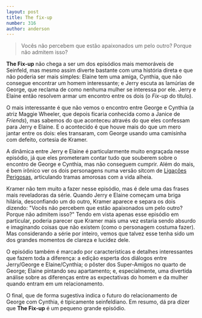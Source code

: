 ```yaml
---
layout: post
title: The fix-up
number: 316
author: anderson
---
```


> Vocês não percebem que estão apaixonados um pelo outro? Porque não admitem isso?

**The Fix-up** não chega a ser um dos episódios mais memoráveis de Seinfeld, mas mesmo assim diverte bastante com uma história direta e que não poderia ser mais simples: Elaine tem uma amiga, Cynthia, que não consegue encontrar um homem interessante; e Jerry escuta as lamúrias de George, que reclama de como nenhuma mulher se interessa por ele. Jerry e Elaine então resolvem armar um encontro entre os dois (o *Fix-up* do título).

O mais interessante é que não vemos o encontro entre George e Cynthia (a atriz Maggie Wheeler, que depois ficaria conhecida como a Janice de *Friends*), mas sabemos do que aconteceu através do que eles confessam para Jerry e Elaine. E o acontecido é que houve mais do que um mero jantar entre os dois: eles transaram, com George usando uma camisinha com defeito, cortesia de Kramer.

A dinâmica entre Jerry e Elaine é particularmente muito engraçada nesse episódio, já que eles prometeram contar tudo que souberem sobre o encontro de George e Cynthia, mas não conseguem cumprir. Além do mais, é bem irônico ver os dois personagens numa versão sitcom de <a title="Ligações perigosas" href="http://www.imdb.com/title/tt0094947/">Ligações Perigosas</a>, articulando tramas amorosas com a vida alheia.

Kramer não tem muito a fazer nesse episódio, mas é dele uma das frases mais reveladoras da série. Quando Jerry e Elaine começam uma briga hilária, desconfiando um do outro, Kramer aparece e separa os dois dizendo: "Vocês não percebem que estão apaixonados um pelo outro? Porque não admitem isso?" Tendo em vista apenas esse episódio em particular, poderia parecer que Kramer mais uma vez estaria sendo absurdo e imaginando coisas que não existem (como o personagem costuma fazer). Mas considerando a série por inteiro, vemos que talvez esse tenha sido um dos grandes momentos de clareza e lucidez dele.

O episódio também é marcado por características e detalhes interessantes que fazem toda a diferença: a edição esperta dos diálogos entre Jerry/George e Elaine/Cynthia; o pôster dos Super-Amigos no quarto de George; Elaine pintando seu apartamento; e, especialmente, uma divertida análise sobre as diferenças entre as expectativas do homem e da mulher quando entram em um relacionamento.

O final, que de forma sugestiva indica o futuro do relacionamento de George com Cynthia, é tipicamente seinfeldiano. Em resumo, dá pra dizer que **The Fix-up** é um pequeno grande episódio.